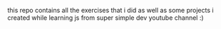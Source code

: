 this repo contains all the exercises that i did as well as some projects i created while learning js from super simple dev youtube channel :)
